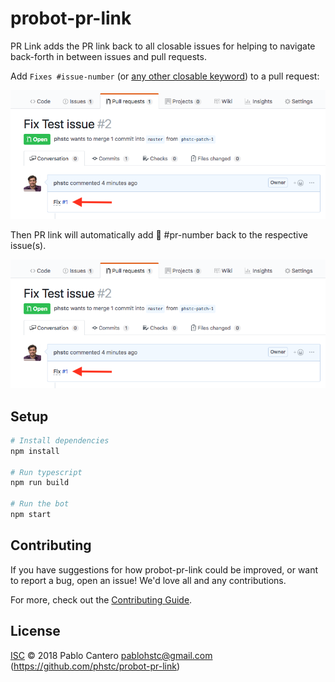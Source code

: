 # probot-pr-link

PR Link adds the PR link back to all closable issues for helping to navigate back-forth in between issues and pull requests.

Add `Fixes #issue-number` (or [any other closable keyword](https://help.github.com/articles/closing-issues-using-keywords/)) to a pull request:

![](https://raw.githubusercontent.com/phstc/probot-pr-link/master/pr-link-1.png)

Then PR link will automatically add :pushpin: #pr-number back to the respective issue(s).

![](https://raw.githubusercontent.com/phstc/probot-pr-link/master/pr-link-1.png)

## Setup

```sh
# Install dependencies
npm install

# Run typescript
npm run build

# Run the bot
npm start
```

## Contributing

If you have suggestions for how probot-pr-link could be improved, or want to report a bug, open an issue! We'd love all and any contributions.

For more, check out the [Contributing Guide](CONTRIBUTING.md).

## License

[ISC](LICENSE) © 2018 Pablo Cantero <pablohstc@gmail.com> (https://github.com/phstc/probot-pr-link)
